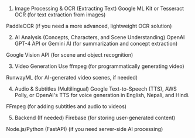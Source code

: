 1. Image Processing & OCR (Extracting Text)
Google ML Kit or Tesseract OCR (for text extraction from images)

PaddleOCR (if you need a more advanced, lightweight OCR solution)

2. AI Analysis (Concepts, Characters, and Scene Understanding)
OpenAI GPT-4 API or Gemini AI (for summarization and concept extraction)

Google Vision API (for scene and object recognition)

3. Video Generation
Use ffmpeg (for programmatically generating video)

RunwayML (for AI-generated video scenes, if needed)

4. Audio & Subtitles (Multilingual)
Google Text-to-Speech (TTS), AWS Polly, or OpenAI's TTS for voice generation in English, Nepali, and Hindi.

FFmpeg (for adding subtitles and audio to videos)

5. Backend (If needed)
Firebase (for storing user-generated content)

Node.js/Python (FastAPI) (if you need server-side AI processing)
